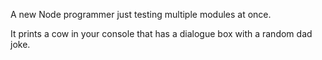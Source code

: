 A new Node programmer just testing multiple modules at once.

It prints a cow in your console that has a dialogue box with a random dad joke.
